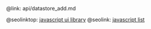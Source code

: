 @link: api/datastore_add.md

@seolinktop: [javascript ui library](https://webix.com)
@seolink: [javascript list](https://webix.com/widget/list/)